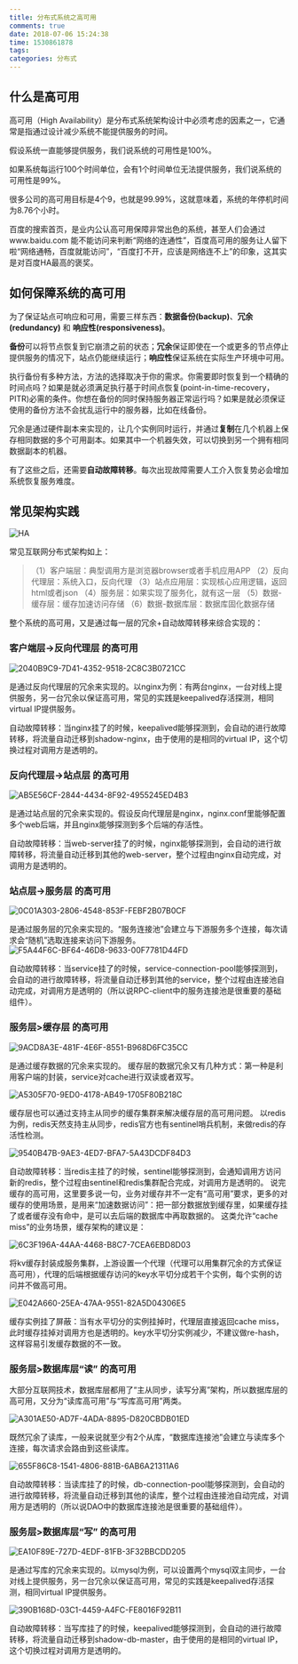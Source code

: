 ```yaml
---
title: 分布式系统之高可用
comments: true
date: 2018-07-06 15:24:38
time: 1530861878
tags:
categories: 分布式
---
```



## 什么是高可用

高可用（High Availability）是分布式系统架构设计中必须考虑的因素之一，它通常是指通过设计减少系统不能提供服务的时间。

假设系统一直能够提供服务，我们说系统的可用性是100%。

如果系统每运行100个时间单位，会有1个时间单位无法提供服务，我们说系统的可用性是99%。

很多公司的高可用目标是4个9，也就是99.99%，这就意味着，系统的年停机时间为8.76个小时。

百度的搜索首页，是业内公认高可用保障非常出色的系统，甚至人们会通过www.baidu.com 能不能访问来判断“网络的连通性”，百度高可用的服务让人留下啦“网络通畅，百度就能访问”，“百度打不开，应该是网络连不上”的印象，这其实是对百度HA最高的褒奖。



## 如何保障系统的高可用

为了保证站点可响应和可用，需要三样东西：**数据备份(backup)**、**冗余(redundancy)** 和 **响应性(responsiveness)**。

**备份**可以将节点恢复到它崩溃之前的状态；**冗余**保证即使在一个或更多的节点停止提供服务的情况下，站点仍能继续运行；**响应性**保证系统在实际生产环境中可用。 

执行备份有多种方法，方法的选择取决于你的需求。你需要即时恢复到一个精确的时间点吗？如果是就必须满足执行基于时间点恢复(point-in-time-recovery，PITR)必需的条件。你想在备份的同时保持服务器正常运行吗？如果是就必须保证使用的备份方法不会扰乱运行中的服务器，比如在线备份。

冗余是通过硬件副本来实现的，让几个实例同时运行，并通过**复制**在几个机器上保存相同数据的多个可用副本。如果其中一个机器失效，可以切换到另一个拥有相同数据副本的机器。 

有了这些之后，还需要**自动故障转移**。每次出现故障需要人工介入恢复势必会增加系统恢复服务难度。



## 常见架构实践

![HA](http://sixianed.com/images/HA/06A24AF9-AD73-4149-96C1-9F851D1AE845.jpg)

常见互联网分布式架构如上：

>（1）客户端层：典型调用方是浏览器browser或者手机应用APP
>（2）反向代理层：系统入口，反向代理 
>（3）站点应用层：实现核心应用逻辑，返回html或者json
>（4）服务层：如果实现了服务化，就有这一层
>（5）数据-缓存层：缓存加速访问存储
>（6）数据-数据库层：数据库固化数据存储

整个系统的高可用，又是通过每一层的冗余+自动故障转移来综合实现的：



### 客户端层->反向代理层 的高可用

![2040B9C9-7D41-4352-9518-2C8C3B0721CC](http://sixianed.com/images/HA/2040B9C9-7D41-4352-9518-2C8C3B0721CC.png)

是通过反向代理层的冗余来实现的。以nginx为例：有两台nginx，一台对线上提供服务，另一台冗余以保证高可用，常见的实践是keepalived存活探测，相同virtual IP提供服务。


自动故障转移：当nginx挂了的时候，keepalived能够探测到，会自动的进行故障转移，将流量自动迁移到shadow-nginx，由于使用的是相同的virtual IP，这个切换过程对调用方是透明的。

### 反向代理层->站点层 的高可用

![AB5E56CF-2844-4434-8F92-4955245ED4B3](http://sixianed.com/images/HA/AB5E56CF-2844-4434-8F92-4955245ED4B3.png)

是通过站点层的冗余来实现的。假设反向代理层是nginx，nginx.conf里能够配置多个web后端，并且nginx能够探测到多个后端的存活性。


自动故障转移：当web-server挂了的时候，nginx能够探测到，会自动的进行故障转移，将流量自动迁移到其他的web-server，整个过程由nginx自动完成，对调用方是透明的。

### 站点层->服务层 的高可用

![0C01A303-2806-4548-853F-FEBF2B07B0CF](http://sixianed.com/images/HA/0C01A303-2806-4548-853F-FEBF2B07B0CF.png)

是通过服务层的冗余来实现的。“服务连接池”会建立与下游服务多个连接，每次请求会“随机”选取连接来访问下游服务。
![F5A44F6C-BF64-46D8-9633-00F7781D44FD](http://sixianed.com/images/HA/F5A44F6C-BF64-46D8-9633-00F7781D44FD.png)

自动故障转移：当service挂了的时候，service-connection-pool能够探测到，会自动的进行故障转移，将流量自动迁移到其他的service，整个过程由连接池自动完成，对调用方是透明的（所以说RPC-client中的服务连接池是很重要的基础组件）。

### 服务层>缓存层 的高可用

![9ACD8A3E-481F-4E6F-8551-B968D6FC35CC](http://sixianed.com/images/HA/9ACD8A3E-481F-4E6F-8551-B968D6FC35CC.png)

是通过缓存数据的冗余来实现的。
缓存层的数据冗余又有几种方式：第一种是利用客户端的封装，service对cache进行双读或者双写。

![A5305F70-9ED0-4178-AB49-1705F80B218C](http://sixianed.com/images/HA/A5305F70-9ED0-4178-AB49-1705F80B218C.png)


缓存层也可以通过支持主从同步的缓存集群来解决缓存层的高可用问题。
以redis为例，redis天然支持主从同步，redis官方也有sentinel哨兵机制，来做redis的存活性检测。

![9540B47B-9AE3-4ED7-BFA7-5A43DCDF84D3](http://sixianed.com/images/HA/9540B47B-9AE3-4ED7-BFA7-5A43DCDF84D3.png)

自动故障转移：当redis主挂了的时候，sentinel能够探测到，会通知调用方访问新的redis，整个过程由sentinel和redis集群配合完成，对调用方是透明的。 
说完缓存的高可用，这里要多说一句，业务对缓存并不一定有“高可用”要求，更多的对缓存的使用场景，是用来“加速数据访问”：把一部分数据放到缓存里，如果缓存挂了或者缓存没有命中，是可以去后端的数据库中再取数据的。
这类允许“cache miss”的业务场景，缓存架构的建议是：

![6C3F196A-44AA-4468-B8C7-7CEA6EBD8D03](http://sixianed.com/images/HA/6C3F196A-44AA-4468-B8C7-7CEA6EBD8D03.png)

将kv缓存封装成服务集群，上游设置一个代理（代理可以用集群冗余的方式保证高可用），代理的后端根据缓存访问的key水平切分成若干个实例，每个实例的访问并不做高可用。

![E042A660-25EA-47AA-9551-82A5D04306E5](http://sixianed.com/images/HA/E042A660-25EA-47AA-9551-82A5D04306E5.png)


缓存实例挂了屏蔽：当有水平切分的实例挂掉时，代理层直接返回cache miss，此时缓存挂掉对调用方也是透明的。key水平切分实例减少，不建议做re-hash，这样容易引发缓存数据的不一致。

### 服务层>数据库层“读” 的高可用

大部分互联网技术，数据库层都用了“主从同步，读写分离”架构，所以数据库层的高可用，又分为“读库高可用”与“写库高可用”两类。

![A301AE50-AD7F-4ADA-8895-D820CBDB01ED](http://sixianed.com/images/HA/A301AE50-AD7F-4ADA-8895-D820CBDB01ED.png)


既然冗余了读库，一般来说就至少有2个从库，“数据库连接池”会建立与读库多个连接，每次请求会路由到这些读库。

![655F86C8-1541-4806-881B-6AB6A21311A6](http://sixianed.com/images/HA/655F86C8-1541-4806-881B-6AB6A21311A6.png)


自动故障转移：当读库挂了的时候，db-connection-pool能够探测到，会自动的进行故障转移，将流量自动迁移到其他的读库，整个过程由连接池自动完成，对调用方是透明的（所以说DAO中的数据库连接池是很重要的基础组件）。

### 服务层>数据库层“写” 的高可用

![EA10F89E-727D-4EDF-81FB-3F32BBCDD205](http://sixianed.com/images/HA/EA10F89E-727D-4EDF-81FB-3F32BBCDD205.png)

是通过写库的冗余来实现的。以mysql为例，可以设置两个mysql双主同步，一台对线上提供服务，另一台冗余以保证高可用，常见的实践是keepalived存活探测，相同virtual IP提供服务。

![390B168D-03C1-4459-A4FC-FE8016F92B11](http://sixianed.com/images/HA/390B168D-03C1-4459-A4FC-FE8016F92B11.png)

自动故障转移：当写库挂了的时候，keepalived能够探测到，会自动的进行故障转移，将流量自动迁移到shadow-db-master，由于使用的是相同的virtual IP，这个切换过程对调用方是透明的。